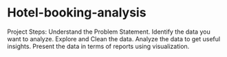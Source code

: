# Hotel-booking-analysis
Project Steps:
 Understand the Problem Statement.
 Identify the data you want to analyze.
 Explore and Clean the data.
 Analyze the data to get useful insights.
 Present the data in terms of reports using visualization.
